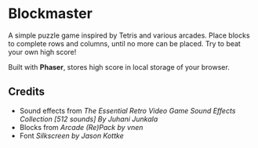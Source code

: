 # Blockmaster
A simple puzzle game inspired by Tetris and various arcades. Place blocks to complete rows and columns, until no more can be placed. Try to beat your own high score! 

Built with **Phaser**, stores high score in local storage of your browser.

## Credits

* Sound effects from *The Essential Retro Video Game Sound Effects Collection [512 sounds] By Juhani Junkala*
* Blocks from *Arcade (Re)Pack by vnen*
* Font *Silkscreen by Jason Kottke*